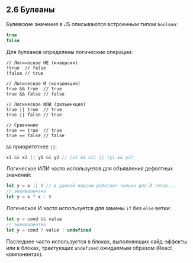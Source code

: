 ## 2.6 Булеаны

Булевские значения в JS описываются встроенным типом `boolean`:

```js
true
false
```

Для булеанов определены логические операции:

```
// Логическое НЕ (инверсия)
!true  // false
!false // true

// Логическое И (конъюнкция)
true && true  // true
true && false // false

// Логическое ИЛИ (дизъюнкция)
true || true  // true
true || false // true

// Сравнение
true == true  // true
true == false // false
```

`&&` приоритетнее `||`:

```js
x1 && x2 || y1 && y2 // (x1 && x2) || (y1 && y2)
```

Логическое ИЛИ часто используется для объявления дефолтных значений:

```js
let y = x || 0 // в данной версии работает только для П типов...
// эквивалентно
let y = x ? x : 0
```

Логическое И часто используется для замены `if` без `else` ветки:

```js
let y = cond && value
// эквивалентно
let y = cond ? value : undefined
```

Последнее часто используется в блоках, выполняющих сайд-эффекты или в блоках, трактующих
`undefined` ожидаемым образом (React компонентах).
